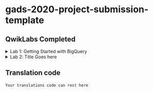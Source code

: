 <!-- Change title below -->

# gads-2020-project-submission-template

## QwikLabs Completed

<details>
  <!-- Google Cloud Fundamentals  👇🏾-->
  <summary>Lab 1: Getting Started with BigQuery</summary>
  <!-- Provide path to the screenshot here. Example 👇🏾-->
  <img src="Google Cloud Fundamentals-Getting Started with BigQuery.png">
</details>

<details>
  <!-- The complete lab title goes here 👇🏾-->
  <summary>Lab 2: Title Goes here</summary>
  <!-- Provide path to the screenshot here. Example 👇🏾-->
  <img src="screenshots/example_screenshot.png">
</details>

## Translation code

```
Your translations code can rest here
```
